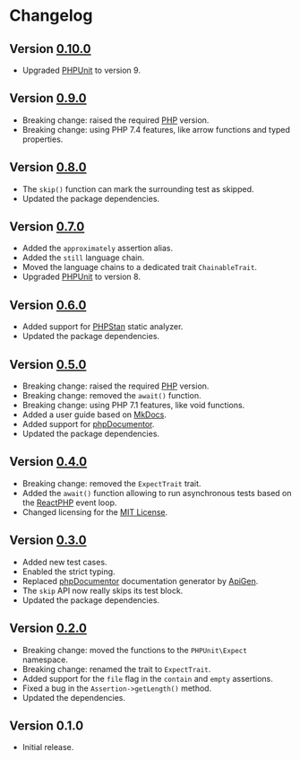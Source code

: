 # Changelog

## Version [0.10.0](https://github.com/cedx/phpunit-expect/compare/v0.9.0...v0.10.0)
- Upgraded [PHPUnit](https://phpunit.de) to version 9.

## Version [0.9.0](https://github.com/cedx/phpunit-expect/compare/v0.8.0...v0.9.0)
- Breaking change: raised the required [PHP](https://www.php.net) version.
- Breaking change: using PHP 7.4 features, like arrow functions and typed properties.

## Version [0.8.0](https://github.com/cedx/phpunit-expect/compare/v0.7.0...v0.8.0)
- The `skip()` function can mark the surrounding test as skipped.
- Updated the package dependencies.

## Version [0.7.0](https://github.com/cedx/phpunit-expect/compare/v0.6.0...v0.7.0)
- Added the `approximately` assertion alias.
- Added the `still` language chain.
- Moved the language chains to a dedicated trait `ChainableTrait`.
- Upgraded [PHPUnit](https://phpunit.de) to version 8.

## Version [0.6.0](https://github.com/cedx/phpunit-expect/compare/v0.5.0...v0.6.0)
- Added support for [PHPStan](https://github.com/phpstan/phpstan) static analyzer.
- Updated the package dependencies.

## Version [0.5.0](https://github.com/cedx/phpunit-expect/compare/v0.4.0...v0.5.0)
- Breaking change: raised the required [PHP](https://www.php.net) version.
- Breaking change: removed the `await()` function.
- Breaking change: using PHP 7.1 features, like void functions.
- Added a user guide based on [MkDocs](http://www.mkdocs.org).
- Added support for [phpDocumentor](https://www.phpdoc.org).
- Updated the package dependencies.

## Version [0.4.0](https://github.com/cedx/phpunit-expect/compare/v0.3.0...v0.4.0)
- Breaking change: removed the `ExpectTrait` trait.
- Added the `await()` function allowing to run asynchronous tests based on the [ReactPHP](http://reactphp.org) event loop.
- Changed licensing for the [MIT License](https://opensource.org/licenses/MIT).

## Version [0.3.0](https://github.com/cedx/phpunit-expect/compare/v0.2.0...v0.3.0)
- Added new test cases.
- Enabled the strict typing.
- Replaced [phpDocumentor](https://www.phpdoc.org) documentation generator by [ApiGen](https://github.com/ApiGen/ApiGen).
- The `skip` API now really skips its test block.
- Updated the package dependencies.

## Version [0.2.0](https://github.com/cedx/phpunit-expect/compare/v0.1.0...v0.2.0)
- Breaking change: moved the functions to the `PHPUnit\Expect` namespace.
- Breaking change: renamed the trait to `ExpectTrait`.
- Added support for the `file` flag in the `contain` and `empty` assertions.
- Fixed a bug in the `Assertion->getLength()` method.
- Updated the dependencies.

## Version 0.1.0
- Initial release.
